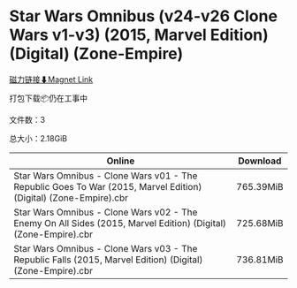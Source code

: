 # Star Wars Omnibus (v24-v26 Clone Wars v1-v3) (2015, Marvel Edition) (Digital) (Zone-Empire)

[磁力链接⬇Magnet Link](magnet:?xt=urn:btih:2a5398c64253f885da6cdfc7d9469413727f5cf9&dn=Star%20Wars%20Omnibus%20%28v24-v26%20Clone%20Wars%20v1-v3%29%20%282015%2C%20Marvel%20Edition%29%20%28Digital%29%20%28Zone-Empire%29)

打包下载📦仍在工事中

文件数：3

总大小：2.18GiB

Online | Download
--- | ---
Star Wars Omnibus - Clone Wars v01 - The Republic Goes To War (2015, Marvel Edition) (Digital) (Zone-Empire).cbr | 765.39MiB
Star Wars Omnibus - Clone Wars v02 - The Enemy On All Sides (2015, Marvel Edition) (Digital) (Zone-Empire).cbr | 725.68MiB
Star Wars Omnibus - Clone Wars v03 - The Republic Falls (2015, Marvel Edition) (Digital) (Zone-Empire).cbr | 736.81MiB